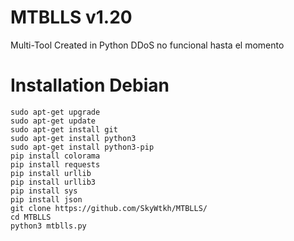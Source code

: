 # MTBLLS v1.20
Multi-Tool Created in Python
DDoS no funcional hasta el momento
# Installation Debian

```
sudo apt-get upgrade
sudo apt-get update
sudo apt-get install git
sudo apt-get install python3
sudo apt-get install python3-pip
pip install colorama
pip install requests
pip install urllib
pip install urllib3
pip install sys
pip install json
git clone https://github.com/SkyWtkh/MTBLLS/
cd MTBLLS
python3 mtblls.py

```

